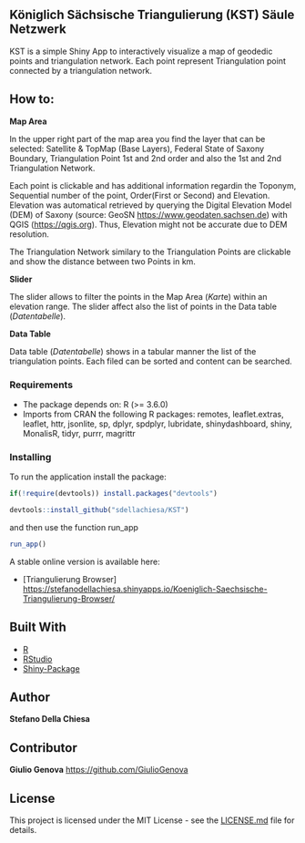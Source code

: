 ## Königlich  Sächsische Triangulierung (KST) Säule  Netzwerk
KST is a simple Shiny App to interactively visualize a map of geodedic points and triangulation network.
Each point represent Triangulation point connected by a triangulation network.

## How to:
**Map Area**

In the upper right part of the map area you find the layer that can be selected:
Satellite & TopMap (Base Layers), Federal State of Saxony Boundary, Triangulation Point 1st and 2nd order and also the 1st and 2nd Triangulation Network.

Each point is clickable and has additional information regardin the Toponym, Sequential number of the point, Order(First or Second) and Elevation.
Elevation was automatical retrieved by querying the Digital Elevation Model (DEM) of Saxony (source: GeoSN https://www.geodaten.sachsen.de) with QGIS (https://qgis.org). Thus, Elevation might not be accurate due to DEM resolution.

The Triangulation Network similary to the Triangulation Points are clickable and show the distance between two Points in km.

**Slider**

The slider allows to filter the points in the Map Area (*Kart*e) within an elevation range.
The slider affect also the list of points in the Data table (*Datentabelle*).

**Data Table**

Data table (*Datentabelle*)  shows in a tabular manner the list of the triangulation points.
Each filed can be sorted and content can be searched.


### Requirements

- The package depends on: R (>= 3.6.0)
- Imports from CRAN the following R packages:
	  remotes, leaflet.extras, leaflet, httr, jsonlite, sp, dplyr, spdplyr, lubridate, shinydashboard, shiny, MonalisR, tidyr, purrr, magrittr

### Installing

To run the application install the package:

```R
if(!require(devtools)) install.packages("devtools")

devtools::install_github("sdellachiesa/KST")
```
and then use the function run_app

```R
run_app()
```

A stable online version is available here:

* [Triangulierung Browser] https://stefanodellachiesa.shinyapps.io/Koeniglich-Saechsische-Triangulierung-Browser/


## Built With

* [R](https://www.r-project.org/) 
* [RStudio](https://rstudio.com/)
* [Shiny-Package](https://shiny.rstudio.com/)

## Author

**Stefano Della Chiesa** 

## Contributor

**Giulio Genova** https://github.com/GiulioGenova

## License

This project is licensed under the MIT License - see the [LICENSE.md](LICENSE.md) file for details.

